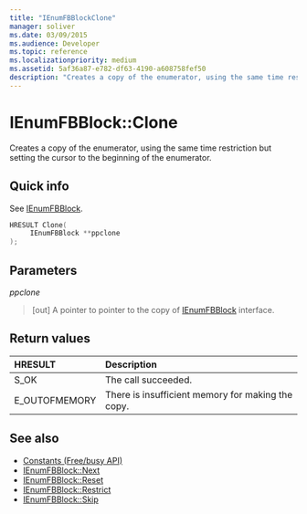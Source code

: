 ```yaml
---
title: "IEnumFBBlockClone"
manager: soliver
ms.date: 03/09/2015
ms.audience: Developer
ms.topic: reference
ms.localizationpriority: medium
ms.assetid: 5af36a87-e782-df63-4190-a608758fef50
description: "Creates a copy of the enumerator, using the same time restriction but setting the cursor to the beginning of the enumerator."
---
```


# IEnumFBBlock::Clone

Creates a copy of the enumerator, using the same time restriction but setting the cursor to the beginning of the enumerator.
  
## Quick info

See [IEnumFBBlock](ienumfbblock.md).
  
```cpp
HRESULT Clone(  
     IEnumFBBlock **ppclone 
); 
```

## Parameters

_ppclone_
  
> [out] A pointer to pointer to the copy of [IEnumFBBlock](ienumfbblock.md) interface. 
    
## Return values

|**HRESULT**|**Description**|
|:-----|:-----|
|S_OK  <br/> |The call succeeded.  <br/> |
|E_OUTOFMEMORY  <br/> |There is insufficient memory for making the copy.  <br/> |
   
## See also

- [Constants (Free/busy API)](constants-free-busy-api.md)
- [IEnumFBBlock::Next](ienumfbblock-next.md)  
- [IEnumFBBlock::Reset](ienumfbblock-reset.md)  
- [IEnumFBBlock::Restrict](ienumfbblock-restrict.md)  
- [IEnumFBBlock::Skip](ienumfbblock-skip.md)

